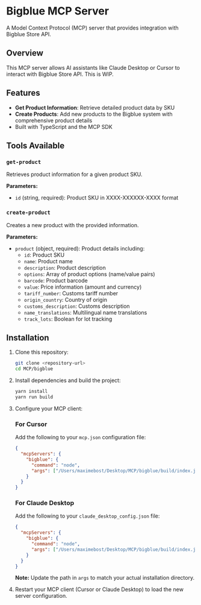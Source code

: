 # Bigblue MCP Server

A Model Context Protocol (MCP) server that provides integration with Bigblue Store API.

## Overview

This MCP server allows AI assistants like Claude Desktop or Cursor to interact with Bigblue Store API. This is WIP.

## Features

- **Get Product Information**: Retrieve detailed product data by SKU
- **Create Products**: Add new products to the Bigblue system with comprehensive product details
- Built with TypeScript and the MCP SDK

## Tools Available

### `get-product`

Retrieves product information for a given product SKU.

**Parameters:**

- `id` (string, required): Product SKU in XXXX-XXXXXX-XXXX format

### `create-product`

Creates a new product with the provided information.

**Parameters:**

- `product` (object, required): Product details including:
  - `id`: Product SKU
  - `name`: Product name
  - `description`: Product description
  - `options`: Array of product options (name/value pairs)
  - `barcode`: Product barcode
  - `value`: Price information (amount and currency)
  - `tariff_number`: Customs tariff number
  - `origin_country`: Country of origin
  - `customs_description`: Customs description
  - `name_translations`: Multilingual name translations
  - `track_lots`: Boolean for lot tracking

## Installation

1. Clone this repository:

   ```bash
   git clone <repository-url>
   cd MCP/bigblue
   ```

2. Install dependencies and build the project:

   ```bash
   yarn install
   yarn run build
   ```

3. Configure your MCP client:

   ### For Cursor

   Add the following to your `mcp.json` configuration file:

   ```json
   {
     "mcpServers": {
       "bigblue": {
         "command": "node",
         "args": ["/Users/maximebost/Desktop/MCP/bigblue/build/index.js"]
       }
     }
   }
   ```

   ### For Claude Desktop

   Add the following to your `claude_desktop_config.json` file:

   ```json
   {
     "mcpServers": {
       "bigblue": {
         "command": "node",
         "args": ["/Users/maximebost/Desktop/MCP/bigblue/build/index.js"]
       }
     }
   }
   ```

   **Note:** Update the path in `args` to match your actual installation directory.

4. Restart your MCP client (Cursor or Claude Desktop) to load the new server configuration.
